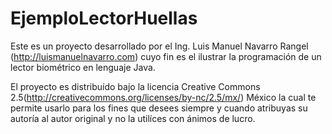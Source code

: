 EjemploLectorHuellas
====================

Este es un proyecto desarrollado por el Ing. Luis Manuel Navarro Rangel (http://luismanuelnavarro.com) cuyo fin es el ilustrar la programación de un lector biométrico en lenguaje Java.

El proyecto es distribuído bajo la licencia Creative Commons 2.5(http://creativecommons.org/licenses/by-nc/2.5/mx/) México la cual te permite usarlo para los fines que desees siempre y cuando atribuyas su autoría al autor original y no la utilíces con ánimos de lucro.
